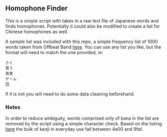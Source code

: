 ## Homophone Finder

This is a simple script with takes in a raw text file of Japanese words and finds homophones. Potentially it could also be modified to create a list for Chinese homophones as well.

A sample list was included with this repo, a simple frequency list of 1000 words taken from Offbeat Band [here](http://www.offbeatband.com/2010/12/the-most-commonly-used-japanese-words-by-frequency/). You can use any list you like, but the format will need to match the one provided, ie:
```
さく
貰う
真実
ゲーム
団
```
If it is not you will need to do some data cleaning beforehand.

### Notes
In order to reduce ambiguity, words comprised only of kana in the list are removed by the script using a simple character check. Based on the listing [here](http://www.rikai.com/library/kanjitables/kanji_codes.unicode.shtml) the bulk of kanji in everyday use fall between 4e00 and 9faf.